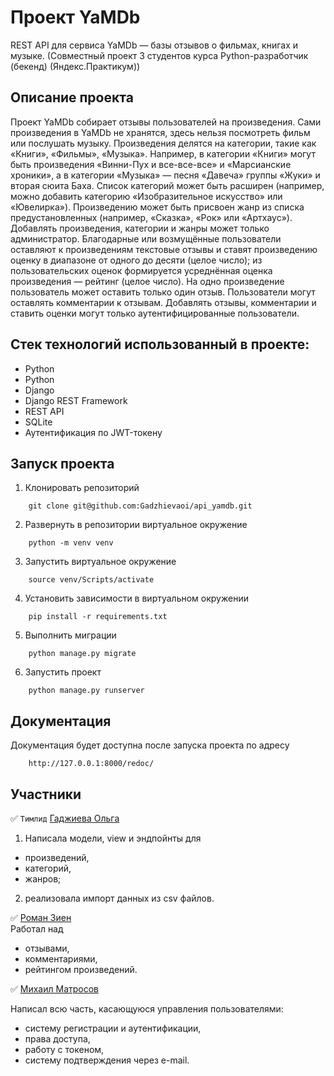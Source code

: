 # Проект YaMDb
REST API для сервиса YaMDb — базы отзывов о фильмах, книгах и музыке. (Совместный проект 3 студентов курса Python-разработчик (бекенд) (Яндекс.Практикум))
## Описание проекта
Проект YaMDb собирает отзывы пользователей на произведения. Сами произведения в YaMDb не хранятся, здесь нельзя посмотреть фильм или послушать музыку.
Произведения делятся на категории, такие как «Книги», «Фильмы», «Музыка». Например, в категории «Книги» могут быть произведения «Винни-Пух и все-все-все» и «Марсианские хроники», а в категории «Музыка» — песня «Давеча» группы «Жуки» и вторая сюита Баха. Список категорий может быть расширен (например, можно добавить категорию «Изобразительное искусство» или «Ювелирка»). 
Произведению может быть присвоен жанр из списка предустановленных (например, «Сказка», «Рок» или «Артхаус»). 
Добавлять произведения, категории и жанры может только администратор.
Благодарные или возмущённые пользователи оставляют к произведениям текстовые отзывы и ставят произведению оценку в диапазоне от одного до десяти (целое число); из пользовательских оценок формируется усреднённая оценка произведения — рейтинг (целое число). На одно произведение пользователь может оставить только один отзыв.
Пользователи могут оставлять комментарии к отзывам.
Добавлять отзывы, комментарии и ставить оценки могут только аутентифицированные пользователи.

## Стек технологий использованный в проекте:
- Python
- Python
- Django
- Django REST Framework
- REST API
- SQLite
- Аутентификация по JWT-токену

## Запуск проекта

1. Клонировать репозиторий
```
    git clone git@github.com:Gadzhievaoi/api_yamdb.git
```
2. Развернуть в репозитории виртуальное окружение
```
    python -m venv venv
```
3. Запустить виртуальное окружение
```
    source venv/Scripts/activate
``` 
4. Установить зависимости в виртуальном окружении
```
    pip install -r requirements.txt
```
5. Выполнить миграции
```
    python manage.py migrate
```
6. Запустить проект
```
    python manage.py runserver
```

## Документация

Документация будет доступна после запуска проекта по адресу
```
    http://127.0.0.1:8000/redoc/
```
## Участники

:white_check_mark: `Тимлид` [Гаджиева Ольга](https://github.com/Gadzhievaoi)    
1. Написала модели, view и эндпойнты для    

- произведений,
- категорий,
- жанров;    

2. реализовала импорт данных из csv файлов.       

:white_check_mark: [Роман Зиен](https://github.com/RAMKA-9)    
Работал над        

- отзывами,
- комментариями,
- рейтингом произведений.         

:white_check_mark: [Михаил Матросов](https://github.com/matrosovmn)           

Написал всю часть, касающуюся управления пользователями:    

- систему регистрации и аутентификации,
- права доступа,
- работу с токеном,
- систему подтверждения через e-mail.







